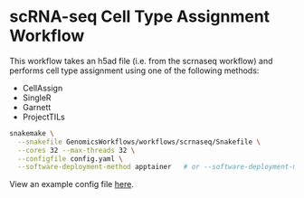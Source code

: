 # scRNA-seq Cell Type Assignment Workflow
This workflow takes an h5ad file (i.e. from the scrnaseq workflow) and performs cell type assignment using one of the following methods:
- CellAssign
- SingleR
- Garnett
- ProjectTILs

```bash
snakemake \
  --snakefile GenomicsWorkflows/workflows/scrnaseq/Snakefile \
  --cores 32 --max-threads 32 \
  --configfile config.yaml \
  --software-deployment-method apptainer   # or --software-deployment-method conda
```

View an example config file [here](config.yaml).
